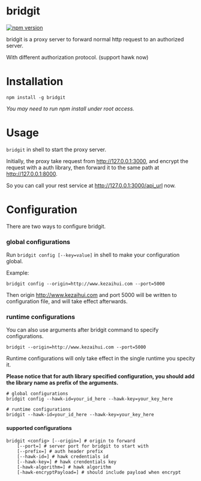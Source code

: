 # bridgit

[![npm version](https://img.shields.io/badge/npm-v0.1.6-brightgreen.svg)](https://www.npmjs.com/package/bridgit)

bridgit is a proxy server to forward normal http request to an authorized server.

With different authorization protocol. (support hawk now)

# Installation

```
npm install -g bridgit
```
*You may need to run npm install under root access.*

# Usage

`bridgit` in shell to start the proxy server.

Initially, the proxy take request from http://127.0.0.1:3000, and encrypt the request with a auth library, then forward it to the same path at http://127.0.0.1:8000.

So you can call your rest service at http://127.0.0.1:3000/api_url now.

# Configuration

There are two ways to configure bridgit.

### global configurations

Run `bridgit config [--key=value]` in shell to make your configuration global.

Example:
```shell
bridgit config --origin=http://www.kezaihui.com --port=5000
```
Then origin http://www.kezaihui.com and port 5000 will be written to configuration file, and will take effect afterwards.

### runtime configurations

You can also use arguments after bridgit command to specify configurations.

```shell
bridgit --origin=http://www.kezaihui.com --port=5000
```
Runtime configurations will only take effect in the single runtime you specity it.



**Please notice that for auth library specified configuration, you should add the library name as prefix of the arguments.**

```shell
# global configurations
bridgit config --hawk-id=your_id_here --hawk-key=your_key_here

# runtime configurations
bridgit --hawk-id=your_id_here --hawk-key=your_key_here
```

#### supported configurations

```shell
bridgit <config> [--origin=] # origin to forward
    [--port=] # server port for bridgit to start with
    [--prefix=] # auth header prefix
    [--hawk-id=] # hawk credentials id
    [--hawk-key=] # hawk crendentials key
    [-hawk-algorithm=] # hawk algorithm
    [-hawk-encryptPayload=] # should include payload when encrypt
```
